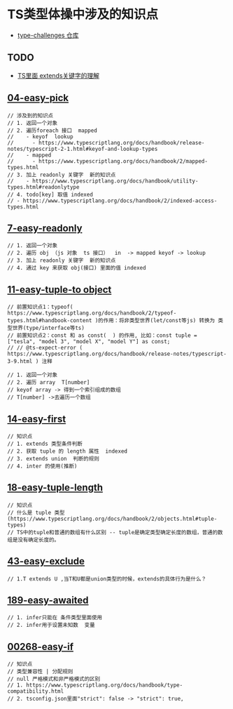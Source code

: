 # TS类型体操中涉及的知识点

- [type-challenges 仓库](https://github.com/type-challenges/type-challenges/blob/main/questions/00004-easy-pick/README.md)

## TODO

- [TS里面 extends关键字的理解](https://juejin.cn/post/6998736350841143326)

## [04-easy-pick](https://www.bilibili.com/video/BV1vY41187Tx?spm_id_from=333.999.0.0)

```text
// 涉及到的知识点
// 1. 返回一个对象
// 2. 遍历foreach 接口  mapped   
//    - keyof  lookup
//      - https://www.typescriptlang.org/docs/handbook/release-notes/typescript-2-1.html#keyof-and-lookup-types
//    - mapped
//      - https://www.typescriptlang.org/docs/handbook/2/mapped-types.html
// 3. 加上 readonly 关键字  新的知识点
//    - https://www.typescriptlang.org/docs/handbook/utility-types.html#readonlytype
// 4. todo[key] 取值 indexed
// - https://www.typescriptlang.org/docs/handbook/2/indexed-access-types.html
```

## [7-easy-readonly](https://www.bilibili.com/video/BV1a34y1B7E7/?spm_id_from=pageDriver)

```text
// 1. 返回一个对象
// 2. 遍历 obj （js 对象  ts 接口）  in  -> mapped keyof -> lookup 
// 3. 加上 readonly 关键字  新的知识点
// 4. 通过 key 来获取 obj(接口) 里面的值 indexed
```

## [11-easy-tuple-to object](https://www.bilibili.com/video/BV1KP4y177sx/?spm_id_from=pageDriver)

```text
// 前置知识点1：typeof( https://www.typescriptlang.org/docs/handbook/2/typeof-types.html#handbook-content )的作用：将非类型世界(let/const等js) 转换为 类型世界(type/interface等ts)
// 前置知识点2：const 和 as const(  ) 的作用, 比如：const tuple = ["tesla", "model 3", "model X", "model Y"] as const;
// // @ts-expect-error ( https://www.typescriptlang.org/docs/handbook/release-notes/typescript-3-9.html ) 注释

// 1. 返回一个对象
// 2. 遍历 array  T[number]
// keyof array -> 得到一个索引组成的数组
// T[number] ->去遍历一个数组
```

## [14-easy-first](https://www.bilibili.com/video/BV1h34y1i7i5/?spm_id_from=pageDriver)

```text
// 知识点
// 1. extends 类型条件判断
// 2. 获取 tuple 的 length 属性  indexed
// 3. extends union  判断的规则
// 4. inter 的使用(推断)
```

## [18-easy-tuple-length](https://www.bilibili.com/video/BV11u41117Lg/?spm_id_from=pageDriver)

```text
// 知识点
// 什么是 tuple 类型 (https://www.typescriptlang.org/docs/handbook/2/objects.html#tuple-types)
// TS中的tuple和普通的数组有什么区别 -- tuple是确定类型确定长度的数组，普通的数组是没有确定长度的。
```

## [43-easy-exclude](https://www.bilibili.com/video/BV1c34y147gP?spm_id_from=333.999.0.0)

```text
// 1.T extends U ,当T和U都是union类型的时候，extends的具体行为是什么？
```

## [189-easy-awaited](https://www.bilibili.com/video/BV1uB4y1m7Hv/?spm_id_from=333.788.recommend_more_video.1)

```text
// 1. infer只能在 条件类型里面使用
// 2. infer用于设置未知数  变量
```

## [00268-easy-if](https://www.bilibili.com/video/BV13Y4y1k76v/?spm_id_from=pageDriver)

```text
// 知识点
// 类型兼容性 | 分配规则
// null 严格模式和非严格模式的区别
// 1. https://www.typescriptlang.org/docs/handbook/type-compatibility.html
// 2. tsconfig.json里面"strict": false -> "strict": true,
```

